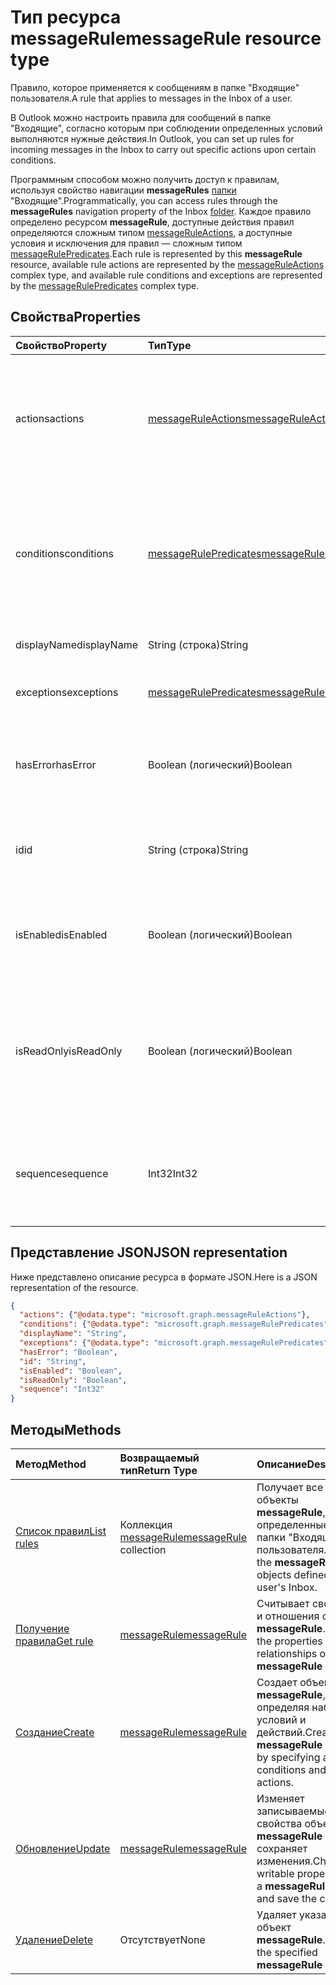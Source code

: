 # <a name="messagerule-resource-type"></a><span data-ttu-id="0b0c4-101">Тип ресурса messageRule</span><span class="sxs-lookup"><span data-stu-id="0b0c4-101">messageRule resource type</span></span>


<span data-ttu-id="0b0c4-102">Правило, которое применяется к сообщениям в папке "Входящие" пользователя.</span><span class="sxs-lookup"><span data-stu-id="0b0c4-102">A rule that applies to messages in the Inbox of a user.</span></span>

<span data-ttu-id="0b0c4-103">В Outlook можно настроить правила для сообщений в папке "Входящие", согласно которым при соблюдении определенных условий выполняются нужные действия.</span><span class="sxs-lookup"><span data-stu-id="0b0c4-103">In Outlook, you can set up rules for incoming messages in the Inbox to carry out specific actions upon certain conditions.</span></span> 

<span data-ttu-id="0b0c4-104">Программным способом можно получить доступ к правилам, используя свойство навигации **messageRules** [папки](mailfolder.md) "Входящие".</span><span class="sxs-lookup"><span data-stu-id="0b0c4-104">Programmatically, you can access rules through the **messageRules** navigation property of the Inbox [folder](mailfolder.md).</span></span> <span data-ttu-id="0b0c4-105">Каждое правило определено ресурсом **messageRule**, доступные действия правил определяются сложным типом [messageRuleActions](messageruleactions.md), а доступные условия и исключения для правил — сложным типом [messageRulePredicates](messagerulepredicates.md).</span><span class="sxs-lookup"><span data-stu-id="0b0c4-105">Each rule is represented by this **messageRule** resource, available rule actions are represented by the [messageRuleActions](messageruleactions.md) complex type, and available rule conditions and exceptions are represented by the [messageRulePredicates](messagerulepredicates.md) complex type.</span></span>


## <a name="properties"></a><span data-ttu-id="0b0c4-106">Свойства</span><span class="sxs-lookup"><span data-stu-id="0b0c4-106">Properties</span></span>
| <span data-ttu-id="0b0c4-107">Свойство</span><span class="sxs-lookup"><span data-stu-id="0b0c4-107">Property</span></span>     | <span data-ttu-id="0b0c4-108">Тип</span><span class="sxs-lookup"><span data-stu-id="0b0c4-108">Type</span></span>   |<span data-ttu-id="0b0c4-109">Описание</span><span class="sxs-lookup"><span data-stu-id="0b0c4-109">Description</span></span>|
|:---------------|:--------|:----------|
| <span data-ttu-id="0b0c4-110">actions</span><span class="sxs-lookup"><span data-stu-id="0b0c4-110">actions</span></span> | [<span data-ttu-id="0b0c4-111">messageRuleActions</span><span class="sxs-lookup"><span data-stu-id="0b0c4-111">messageRuleActions</span></span>](messageruleactions.md) | <span data-ttu-id="0b0c4-112">Действия, которые нужно применить к сообщению при выполнении определенных условий.</span><span class="sxs-lookup"><span data-stu-id="0b0c4-112">Actions to be taken on a message when the corresponding conditions are fulfilled.</span></span> |
| <span data-ttu-id="0b0c4-113">conditions</span><span class="sxs-lookup"><span data-stu-id="0b0c4-113">conditions</span></span> | [<span data-ttu-id="0b0c4-114">messageRulePredicates</span><span class="sxs-lookup"><span data-stu-id="0b0c4-114">messageRulePredicates</span></span>](messagerulepredicates.md) | <span data-ttu-id="0b0c4-115">Условия, при соблюдении которых с указанным правилом выполняются соответствующие действия.</span><span class="sxs-lookup"><span data-stu-id="0b0c4-115">Conditions that when fulfilled, will trigger the corresponding actions for that rule.</span></span> |
| <span data-ttu-id="0b0c4-116">displayName</span><span class="sxs-lookup"><span data-stu-id="0b0c4-116">displayName</span></span> | <span data-ttu-id="0b0c4-117">String (строка)</span><span class="sxs-lookup"><span data-stu-id="0b0c4-117">String</span></span> | <span data-ttu-id="0b0c4-118">Отображаемое имя правила.</span><span class="sxs-lookup"><span data-stu-id="0b0c4-118">The display name of the rule.</span></span> |
| <span data-ttu-id="0b0c4-119">exceptions</span><span class="sxs-lookup"><span data-stu-id="0b0c4-119">exceptions</span></span> | [<span data-ttu-id="0b0c4-120">messageRulePredicates</span><span class="sxs-lookup"><span data-stu-id="0b0c4-120">messageRulePredicates</span></span>](messagerulepredicates.md) | <span data-ttu-id="0b0c4-121">Условия исключения для правила.</span><span class="sxs-lookup"><span data-stu-id="0b0c4-121">Exception conditions for the rule.</span></span> |
| <span data-ttu-id="0b0c4-122">hasError</span><span class="sxs-lookup"><span data-stu-id="0b0c4-122">hasError</span></span> | <span data-ttu-id="0b0c4-123">Boolean (логический)</span><span class="sxs-lookup"><span data-stu-id="0b0c4-123">Boolean</span></span> | <span data-ttu-id="0b0c4-124">Указывает, является ли правило ошибкой.</span><span class="sxs-lookup"><span data-stu-id="0b0c4-124">Indicates whether the rule is in an error condition.</span></span> <span data-ttu-id="0b0c4-125">Только для чтения.</span><span class="sxs-lookup"><span data-stu-id="0b0c4-125">Read-only.</span></span> |
| <span data-ttu-id="0b0c4-126">id</span><span class="sxs-lookup"><span data-stu-id="0b0c4-126">id</span></span> |<span data-ttu-id="0b0c4-127">String (строка)</span><span class="sxs-lookup"><span data-stu-id="0b0c4-127">String</span></span>|<span data-ttu-id="0b0c4-128">Уникальный идентификатор правила.</span><span class="sxs-lookup"><span data-stu-id="0b0c4-128">The unique identifier of the rule.</span></span> <span data-ttu-id="0b0c4-129">Только для чтения.</span><span class="sxs-lookup"><span data-stu-id="0b0c4-129">Read-only.</span></span>|
| <span data-ttu-id="0b0c4-130">isEnabled</span><span class="sxs-lookup"><span data-stu-id="0b0c4-130">isEnabled</span></span> | <span data-ttu-id="0b0c4-131">Boolean (логический)</span><span class="sxs-lookup"><span data-stu-id="0b0c4-131">Boolean</span></span> | <span data-ttu-id="0b0c4-132">Указывает, включено ли применение правила к сообщениям.</span><span class="sxs-lookup"><span data-stu-id="0b0c4-132">Indicates whether the rule is enabled to be applied to messages.</span></span> |
| <span data-ttu-id="0b0c4-133">isReadOnly</span><span class="sxs-lookup"><span data-stu-id="0b0c4-133">isReadOnly</span></span> | <span data-ttu-id="0b0c4-134">Boolean (логический)</span><span class="sxs-lookup"><span data-stu-id="0b0c4-134">Boolean</span></span> | <span data-ttu-id="0b0c4-135">Указывает, доступно ли правило только для чтения и можно ли изменить или удалить его с помощью REST API для правил.</span><span class="sxs-lookup"><span data-stu-id="0b0c4-135">Indicates if the rule is read-only and cannot be modified or deleted by the rules REST API.</span></span> |
| <span data-ttu-id="0b0c4-136">sequence</span><span class="sxs-lookup"><span data-stu-id="0b0c4-136">sequence</span></span> | <span data-ttu-id="0b0c4-137">Int32</span><span class="sxs-lookup"><span data-stu-id="0b0c4-137">Int32</span></span> | <span data-ttu-id="0b0c4-138">Определяет последовательность выполнения правила среди прочих правил.</span><span class="sxs-lookup"><span data-stu-id="0b0c4-138">Indicates the order in which the rule is executed, among other rules.</span></span> |


## <a name="json-representation"></a><span data-ttu-id="0b0c4-139">Представление JSON</span><span class="sxs-lookup"><span data-stu-id="0b0c4-139">JSON representation</span></span>
<span data-ttu-id="0b0c4-140">Ниже представлено описание ресурса в формате JSON.</span><span class="sxs-lookup"><span data-stu-id="0b0c4-140">Here is a JSON representation of the resource.</span></span>

<!-- {
  "blockType": "resource",
  "optionalProperties": [
   ],
   "baseType": "microsoft.graph.entity",
  "@odata.type": "microsoft.graph.messageRule"
}-->

```json
{
  "actions": {"@odata.type": "microsoft.graph.messageRuleActions"},
  "conditions": {"@odata.type": "microsoft.graph.messageRulePredicates"},
  "displayName": "String",
  "exceptions": {"@odata.type": "microsoft.graph.messageRulePredicates"},
  "hasError": "Boolean",
  "id": "String",
  "isEnabled": "Boolean",
  "isReadOnly": "Boolean",
  "sequence": "Int32"
}

```

## <a name="methods"></a><span data-ttu-id="0b0c4-141">Методы</span><span class="sxs-lookup"><span data-stu-id="0b0c4-141">Methods</span></span>
| <span data-ttu-id="0b0c4-142">Метод</span><span class="sxs-lookup"><span data-stu-id="0b0c4-142">Method</span></span>           | <span data-ttu-id="0b0c4-143">Возвращаемый тип</span><span class="sxs-lookup"><span data-stu-id="0b0c4-143">Return Type</span></span>    |<span data-ttu-id="0b0c4-144">Описание</span><span class="sxs-lookup"><span data-stu-id="0b0c4-144">Description</span></span>|
|:---------------|:--------|:----------|
|[<span data-ttu-id="0b0c4-145">Список правил</span><span class="sxs-lookup"><span data-stu-id="0b0c4-145">List rules</span></span>](../api/mailfolder_list_messagerules.md) | <span data-ttu-id="0b0c4-146">Коллекция [messageRule](messagerule.md)</span><span class="sxs-lookup"><span data-stu-id="0b0c4-146">[messageRule](messagerule.md) collection</span></span> |<span data-ttu-id="0b0c4-147">Получает все объекты **messageRule**, определенные для папки "Входящие" пользователя.</span><span class="sxs-lookup"><span data-stu-id="0b0c4-147">Get all the **messageRule** objects defined for the user's Inbox.</span></span>|
|[<span data-ttu-id="0b0c4-148">Получение правила</span><span class="sxs-lookup"><span data-stu-id="0b0c4-148">Get rule</span></span>](../api/messagerule_get.md) | [<span data-ttu-id="0b0c4-149">messageRule</span><span class="sxs-lookup"><span data-stu-id="0b0c4-149">messageRule</span></span>](messagerule.md) |<span data-ttu-id="0b0c4-150">Считывает свойства и отношения объекта **messageRule**.</span><span class="sxs-lookup"><span data-stu-id="0b0c4-150">Read the properties and relationships of a **messageRule** object.</span></span>|
|[<span data-ttu-id="0b0c4-151">Создание</span><span class="sxs-lookup"><span data-stu-id="0b0c4-151">Create</span></span>](../api/mailfolder_post_messagerules.md) | [<span data-ttu-id="0b0c4-152">messageRule</span><span class="sxs-lookup"><span data-stu-id="0b0c4-152">messageRule</span></span>](messagerule.md) |<span data-ttu-id="0b0c4-153">Создает объект **messageRule**, определяя набор условий и действий.</span><span class="sxs-lookup"><span data-stu-id="0b0c4-153">Create a **messageRule** object by specifying a set of conditions and actions.</span></span>|
|[<span data-ttu-id="0b0c4-154">Обновление</span><span class="sxs-lookup"><span data-stu-id="0b0c4-154">Update</span></span>](../api/messagerule_update.md) | [<span data-ttu-id="0b0c4-155">messageRule</span><span class="sxs-lookup"><span data-stu-id="0b0c4-155">messageRule</span></span>](messagerule.md) |<span data-ttu-id="0b0c4-156">Изменяет записываемые свойства объекта **messageRule** и сохраняет изменения.</span><span class="sxs-lookup"><span data-stu-id="0b0c4-156">Change writable properties on a **messageRule** object and save the changes.</span></span> |
|[<span data-ttu-id="0b0c4-157">Удаление</span><span class="sxs-lookup"><span data-stu-id="0b0c4-157">Delete</span></span>](../api/messagerule_delete.md) | <span data-ttu-id="0b0c4-158">Отсутствует</span><span class="sxs-lookup"><span data-stu-id="0b0c4-158">None</span></span> |<span data-ttu-id="0b0c4-159">Удаляет указанный объект **messageRule**.</span><span class="sxs-lookup"><span data-stu-id="0b0c4-159">Delete the specified **messageRule** object.</span></span> |

<!-- uuid: 8fcb5dbc-d5aa-4681-8e31-b001d5168d79
2015-10-25 14:57:30 UTC -->
<!-- {
  "type": "#page.annotation",
  "description": "messageRule resource",
  "keywords": "",
  "section": "documentation",
  "tocPath": ""
}-->